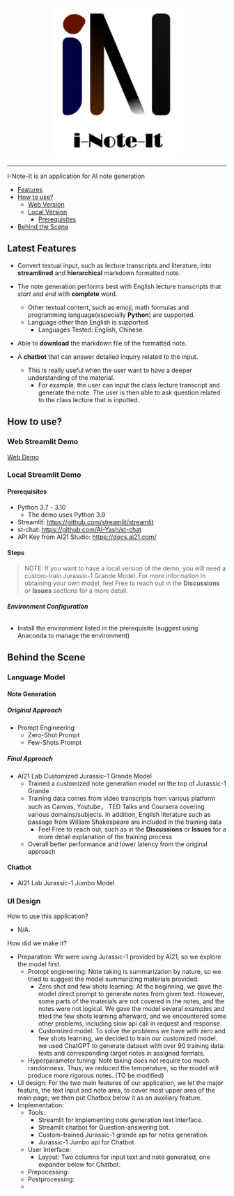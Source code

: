 <p align="center">
<img src="assets/logo.png" width="300" height="350" />
</p>

--------------------------------------------------------------------------------------------------------------------------------------------------

I-Note-It is an application for AI note generation

<!-- toc -->
- [Features](#latest-features)
- [How to use?](#how-to-use)
  - [Web Version](#web-streamlit-demo)
  - [Local Version](#local-streamlit-demo)
    - [Prerequisites](#prerequisites)
- [Behind the Scene](#behind-the-scene)


## Latest Features 
- Convert textual input, such as lecture transcripts and literature, into **streamlined** and **hierarchical** markdown formatted note.
- The note generation performs best with English lecture transcripts that *start* and *end* with **complete** word.
  - Other textual content, such as emoji, math formulas and programming language(especially **Python**) are supported.
  - Language other than English is supported.
    - Languages Tested: English, Chinese

- Able to **download** the markdown file of the formatted note.
- A **chatbot** that can answer detailed inquiry related to the input.
  - This is really useful when the user want to have a deeper understanding of the material. 
    - For example, the user can input the class lecture transcript and generate the note. The user is then able to ask question related to the class lecture that is inputted.

## How to use?



### Web Streamlit Demo
[Web Demo](https://zslrmhb-i-note-it-streamlit--scriptsmain-yj2vod.streamlit.app/)

### Local Streamlit Demo

#### Prerequisites
- Python 3.7 - 3.10 
  - The demo uses Python 3.9
- Streamlit: https://github.com/streamlit/streamlit
- st-chat: https://github.com/AI-Yash/st-chat
- API Key from AI21 Studio: https://docs.ai21.com/

#### Steps
> NOTE: If you want to have a local version of the demo, you will need a custom-train Jurassic-1 Grande Model. For more information in obtaining your own model, feel Free to reach out in the **Discussions** or **Issues** sections for a more detail.

##### Environment Configuration

###### 

-  Install the environment listed in the prerequisite (suggest using Anaconda to manage the environment) 

## Behind the Scene

### Language Model
#### Note Generation

##### Original Approach
- Prompt Engineering
  - Zero-Shot Prompt
  - Few-Shots Prompt
##### Final Approach
- AI21 Lab Customized Jurassic-1 Grande Model 
  - Trained a customized note generation model on the top of Jurassic-1 Grande
  - Training data comes from video transcripts from various platform such as Canvas, Youtube， TED Talks and Coursera covering various domains/subjects. In addition, English literature such as passage from William Shakespeare are included in the training data
    - Feel Free to reach out, such as in the **Discussions** or **Issues** for a more detail explanation of the training process
  - Overall better performance and lower latency from the original approach

#### Chatbot
- AI21 Lab Jurassic-1 Jumbo Model

### UI Design





How to use this application?
- N/A.
  
How did we make it?
- Preparation: We were using Jurassic-1 provided by Ai21, so we explore the model first.
  - Prompt engineering: Note taking is summarization by nature, so we tried to suggest the model summarizing materials provided. 
    - Zero shot and few shots learning: At the beginning, we gave the model direct prompt to generate notes from given text. However, some parts of the materials are not covered in the notes, and the notes were not logical. We gave the model several examples and tried the few shots learning afterward, and we encountered some other problems, including slow api call in request and response.  
    - Customized model: To solve the problems we have with zero and few shots learning, we decided to train our customized model. we used ChatGPT to generate dataset with over 90 training data: texts and corresponding target notes in assigned formats. 
  - Hyperparameter tuning: Note taking does not require too much randomness. Thus, we reduced the temperature, so the model will produce more rigorous notes. (TO be modified) 
- UI design: For the two main features of our application, we let the major feature, the text  input and note area, to cover most upper area of the main page; we then put Chatbox below it as an auxiliary feature.  
- Implementation: 
  - Tools: 
    - Streamlit for implementing note generation text interface. 
    - Streamlit chatbot for Question-answering bot. 
    - Custom-trained Jurassic-1 grande api for notes generation.
    - Jurassic-1 Jumbo api for Chatbot
  - User Interface:
    - Layout: Two columns for input text and note generated, one expander below for Chatbot. 
  - Prepocessing:
  - Postprocessing:
  - 
    
